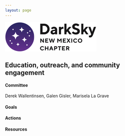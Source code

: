 ```yaml
---
layout: page
---
```


![logo](../logo.png)

## Education, outreach, and community engagement

#### Committee

Derek Wallentinsen, Galen Gisler, Marisela La Grave

#### Goals 

#### Actions 

#### Resources
